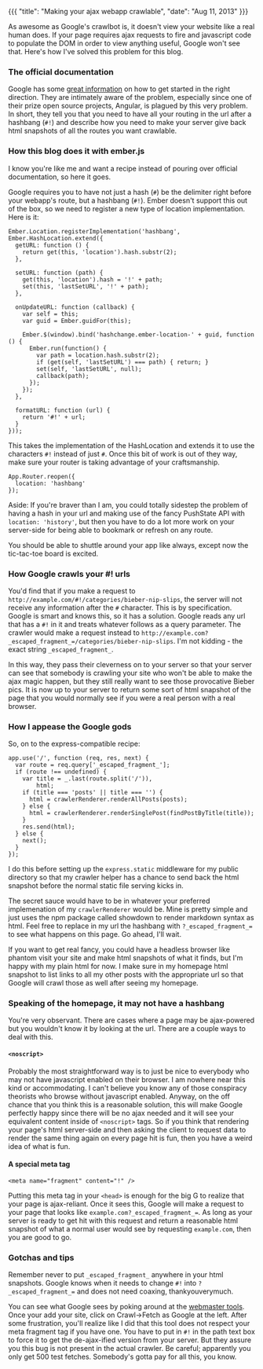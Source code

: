 {{{
  "title": "Making your ajax webapp crawlable",
  "date": "Aug 11, 2013"
}}}

As awesome as Google's crawlbot is, it doesn't view your website like a real human does. If your page requires ajax requests to fire and javascript code to populate the DOM in order to view anything useful, Google won't see that. Here's how I've solved this problem for this blog. <!--more-->

### The official documentation

Google has some [great information](https://developers.google.com/webmasters/ajax-crawling/docs/getting-started) on how to get started in the right direction. They are intimately aware of the problem, especially since one of their prize open source projects, Angular, is plagued by this very problem. In short, they tell you that you need to have all your routing in the url after a hashbang (`#!`) and describe how you need to make your server give back html snapshots of all the routes you want crawlable.

### How this blog does it with ember.js

I know you're like me and want a recipe instead of pouring over official documentation, so here it goes.

Google requires you to have not just a hash (`#`) be the delimiter right before your webapp's route, but a hashbang (`#!`). Ember doesn't support this out of the box, so we need to register a new type of location implementation. Here is it:

```
Ember.Location.registerImplementation('hashbang', Ember.HashLocation.extend({
  getURL: function () {
    return get(this, 'location').hash.substr(2);
  },

  setURL: function (path) {
    get(this, 'location').hash = '!' + path;
    set(this, 'lastSetURL', '!' + path);
  },

  onUpdateURL: function (callback) {
    var self = this;
    var guid = Ember.guidFor(this);

    Ember.$(window).bind('hashchange.ember-location-' + guid, function () {
      Ember.run(function() {
        var path = location.hash.substr(2);
        if (get(self, 'lastSetURL') === path) { return; }
        set(self, 'lastSetURL', null);
        callback(path);
      });
    });
  },

  formatURL: function (url) {
    return '#!' + url;
  }
}));
```

This takes the implementation of the HashLocation and extends it to use the characters `#!` instead of just `#`. Once this bit of work is out of they way, make sure your router is taking advantage of your craftsmanship.

```
App.Router.reopen({
  location: 'hashbang'
});
```

Aside: If you're braver than I am, you could totally sidestep the problem of having a hash in your url and making use of the fancy PushState API with `location: 'history'`, but then you have to do a lot more work on your server-side for being able to bookmark or refresh on any route.

You should be able to shuttle around your app like always, except now the tic-tac-toe board is excited.

### How Google crawls your #! urls

You'd find that if you make a request to `http://example.com/#!/categories/bieber-nip-slips`, the server will not receive any information after the `#` character. This is by specification. Google is smart and knows this, so it has a solution. Google reads any url that has a `#!` in it and treats whatever follows as a query parameter. The crawler would make a request instead to `http://example.com?_escaped_fragment_=/categories/bieber-nip-slips`. I'm not kidding - the exact string `_escaped_fragment_`.

In this way, they pass their cleverness on to your server so that your server can see that somebody is crawling your site who won't be able to make the ajax magic happen, but they still really want to see those provocative Bieber pics. It is now up to your server to return some sort of html snapshot of the page that you would normally see if you were a real person with a real browser. 

### How I appease the Google gods

So, on to the express-compatible recipe:

```
app.use('/', function (req, res, next) {
  var route = req.query['_escaped_fragment_'];
  if (route !== undefined) {
    var title = _.last(route.split('/')),
        html;
    if (title === 'posts' || title === '') {
      html = crawlerRenderer.renderAllPosts(posts);
    } else {
      html = crawlerRenderer.renderSinglePost(findPostByTitle(title));
    }
    res.send(html);
  } else {
    next();
  }
});
```

I do this before setting up the `express.static` middleware for my public directory so that my crawler helper has a chance to send back the html snapshot before the normal static file serving kicks in.

The secret sauce would have to be in whatever your preferred implemenation of my `crawlerRenderer` would be. Mine is pretty simple and just uses the npm package called showdown to render markdown syntax as html. Feel free to replace in my url the hashbang with `?_escaped_fragment_=` to see what happens on this page. Go ahead, I'll wait.

If you want to get real fancy, you could have a headless browser like phantom visit your site and make html snapshots of what it finds, but I'm happy with my plain html for now. I make sure in my homepage html snapshot to list links to all my other posts with the appropriate url so that Google will crawl those as well after seeing my homepage.

### Speaking of the homepage, it may not have a hashbang

You're very observant. There are cases where a page may be ajax-powered but you wouldn't know it by looking at the url. There are a couple ways to deal with this.

#### `<noscript>`

Probably the most straightforward way is to just be nice to everybody who may not have javascript enabled on their browser. I am nowhere near this kind or accommodating. I can't believe you know any of those conspiracy theorists who browse without javascript enabled. Anyway, on the off chance that you think this is a reasonable solution, this will make Google perfectly happy since there will be no ajax needed and it will see your equivalent content inside of `<noscript>` tags. So if you think that rendering your page's html server-side and then asking the client to request data to render the same thing again on every page hit is fun, then you have a weird idea of what is fun.

#### A special meta tag

```
<meta name="fragment" content="!" />
```

Putting this meta tag in your `<head>` is enough for the big G to realize that your page is ajax-reliant. Once it sees this, Google will make a request to your page that looks like `example.com?_escaped_fragment_=`. As long as your server is ready to get hit with this request and return a reasonable html snapshot of what a normal user would see by requesting `example.com`, then you are good to go.

### Gotchas and tips

Remember never to put `_escaped_fragment_` anywhere in your html snapshots. Google knows when it needs to change `#!` into `?_escaped_fragment_=` and does not need coaxing, thankyouverymuch.

You can see what Google sees by poking around at the [webmaster tools](https://www.google.com/webmasters/). Once your add your site, click on Crawl->Fetch as Google at the left. After some frustration, you'll realize like I did that this tool does not respect your meta fragment tag if you have one. You have to put in `#!` in the path text box to force it to get the de-ajax-ified version from your server. But they assure you this bug is not present in the actual crawler. Be careful; apparently you only get 500 test fetches. Somebody's gotta pay for all this, you know.